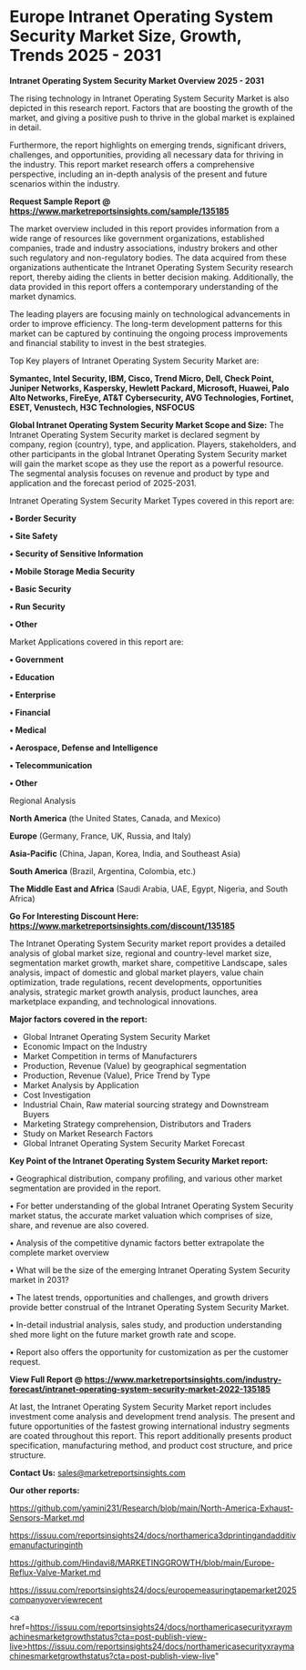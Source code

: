  # Europe Intranet Operating System Security Market Size, Growth, Trends 2025 - 2031

<Strong> Intranet Operating System Security Market Overview 2025 - 2031</strong>

The rising technology in Intranet Operating System Security Market is also depicted in this research report. Factors that are boosting the growth of the market, and giving a positive push to thrive in the global market is explained in detail.

Furthermore, the report highlights on emerging trends, significant drivers, challenges, and opportunities, providing all necessary data for thriving in the industry. This report market research offers a comprehensive perspective, including an in-depth analysis of the present and future scenarios within the industry.

<strong>Request Sample Report @ <a href=https://www.marketreportsinsights.com/sample/135185>https://www.marketreportsinsights.com/sample/135185</a></strong>

The market overview included in this report provides information from a wide range of resources like government organizations, established companies, trade and industry associations, industry brokers and other such regulatory and non-regulatory bodies. The data acquired from these organizations authenticate the Intranet Operating System Security research report, thereby aiding the clients in better decision making. Additionally, the data provided in this report offers a contemporary understanding of the market dynamics.

The leading players are focusing mainly on technological advancements in order to improve efficiency. The long-term development patterns for this market can be captured by continuing the ongoing process improvements and financial stability to invest in the best strategies.

Top Key players of Intranet Operating System Security Market are:

<strong>Symantec, Intel Security, IBM, Cisco, Trend Micro, Dell, Check Point, Juniper Networks, Kaspersky, Hewlett Packard, Microsoft, Huawei, Palo Alto Networks, FireEye, AT&T Cybersecurity, AVG Technologies, Fortinet, ESET, Venustech, H3C Technologies, NSFOCUS</strong>

<strong><b>Global Intranet Operating System Security Market Scope and Size:</b></strong>
The Intranet Operating System Security market is declared segment by company, region (country), type, and application. Players, stakeholders, and other participants in the global Intranet Operating System Security market will gain the market scope as they use the report as a powerful resource. The segmental analysis focuses on revenue and product by type and application and the forecast period of 2025-2031.

Intranet Operating System Security Market Types covered in this report are:

<strong>• Border Security

• Site Safety

• Security of Sensitive Information

• Mobile Storage Media Security

• Basic Security

• Run Security

• Other</strong>

Market Applications covered in this report are:

<strong>• Government

• Education

• Enterprise

• Financial

• Medical

• Aerospace, Defense and Intelligence

• Telecommunication

• Other</strong> 

Regional Analysis

<strong>North America</strong> (the United States, Canada, and Mexico)

<strong>Europe</strong> (Germany, France, UK, Russia, and Italy)

<strong>Asia-Pacific</strong> (China, Japan, Korea, India, and Southeast Asia)

<strong>South America</strong> (Brazil, Argentina, Colombia, etc.)

<strong>The Middle East and Africa</strong> (Saudi Arabia, UAE, Egypt, Nigeria, and South Africa)

<strong>Go For Interesting Discount Here: <a href=https://www.marketreportsinsights.com/discount/135185>https://www.marketreportsinsights.com/discount/135185</a></strong>

The Intranet Operating System Security market report provides a detailed analysis of global market size, regional and country-level market size, segmentation market growth, market share, competitive Landscape, sales analysis, impact of domestic and global market players, value chain optimization, trade regulations, recent developments, opportunities analysis, strategic market growth analysis, product launches, area marketplace expanding, and technological innovations.

<strong><b>Major factors covered in the report:</b></strong>
<ul>
  <li>Global Intranet Operating System Security Market </li>
  <li>Economic Impact on the Industry</li>
  <li>Market Competition in terms of Manufacturers</li>
  <li>Production, Revenue (Value) by geographical segmentation</li>
  <li>Production, Revenue (Value), Price Trend by Type</li>
  <li>Market Analysis by Application</li>
  <li>Cost Investigation</li>
  <li>Industrial Chain, Raw material sourcing strategy and Downstream Buyers</li>
  <li>Marketing Strategy comprehension, Distributors and Traders</li>
  <li>Study on Market Research Factors</li>
  <li>Global Intranet Operating System Security Market Forecast</li>
</ul>

<strong><b>Key Point of the Intranet Operating System Security Market report:</b></strong>

• Geographical distribution, company profiling, and various other market segmentation are provided in the report.

• For better understanding of the global Intranet Operating System Security market status, the accurate market valuation which comprises of size, share, and revenue are also covered.

• Analysis of the competitive dynamic factors better extrapolate the complete market overview

• What will be the size of the emerging Intranet Operating System Security market in 2031?

• The latest trends, opportunities and challenges, and growth drivers provide better construal of the Intranet Operating System Security Market.

• In-detail industrial analysis, sales study, and production understanding shed more light on the future market growth rate and scope.

• Report also offers the opportunity for customization as per the customer request.

<strong><b>View Full Report @ <a href=https://www.marketreportsinsights.com/industry-forecast/intranet-operating-system-security-market-2022-135185>https://www.marketreportsinsights.com/industry-forecast/intranet-operating-system-security-market-2022-135185</a></b></strong>


At last, the Intranet Operating System Security Market report includes investment come analysis and development trend analysis. The present and future opportunities of the fastest growing international industry segments are coated throughout this report. This report additionally presents product specification, manufacturing method, and product cost structure, and price structure.

<strong>Contact Us:</strong>
sales@marketreportsinsights.com

<strong>Our other reports:</strong>

<a href=https://github.com/yamini231/Research/blob/main/North-America-Exhaust-Sensors-Market.md>https://github.com/yamini231/Research/blob/main/North-America-Exhaust-Sensors-Market.md</a>

<a href=https://issuu.com/reportsinsights24/docs/northamerica3dprintingandadditivemanufacturinginth>https://issuu.com/reportsinsights24/docs/northamerica3dprintingandadditivemanufacturinginth</a>

<a href=https://github.com/Hindavi8/MARKETINGGROWTH/blob/main/Europe-Reflux-Valve-Market.md>https://github.com/Hindavi8/MARKETINGGROWTH/blob/main/Europe-Reflux-Valve-Market.md</a>

<a href=https://issuu.com/reportsinsights24/docs/europemeasuringtapemarket2025companyoverviewrecent>https://issuu.com/reportsinsights24/docs/europemeasuringtapemarket2025companyoverviewrecent</a>

<a href=https://issuu.com/reportsinsights24/docs/northamericasecurityxraymachinesmarketgrowthstatus?cta=post-publish-view-live>https://issuu.com/reportsinsights24/docs/northamericasecurityxraymachinesmarketgrowthstatus?cta=post-publish-view-live</a>"

